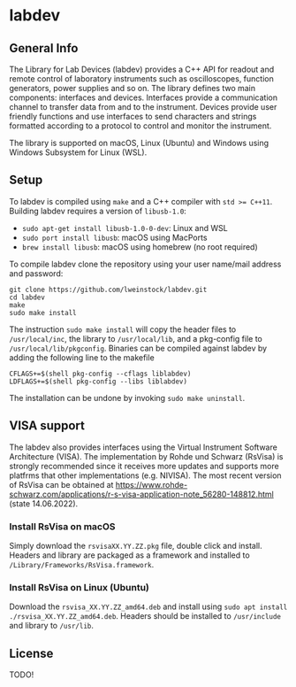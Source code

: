 # labdev

## General Info

The Library for Lab Devices (labdev) provides a C++ API for readout and remote control of laboratory instruments such as oscilloscopes, function generators, power supplies and so on. The library defines two main components: interfaces and devices. Interfaces provide a communication channel to transfer data from and to the instrument. Devices provide user friendly functions and use interfaces to send characters and strings formatted according to a protocol to control and monitor the instrument.

The library is supported on macOS, Linux (Ubuntu) and Windows using Windows Subsystem for Linux (WSL).

## Setup

To labdev is compiled using `make` and a C++ compiler with `std >= C++11`. Building labdev requires a version of `libusb-1.0`:

- `sudo apt-get install libusb-1.0-0-dev`: Linux and WSL
- `sudo port install libusb`: macOS using MacPorts
- `brew install libusb`: macOS using homebrew (no root required)

To compile labdev clone the repository using your user name/mail address and password:
```
git clone https://github.com/lweinstock/labdev.git
cd labdev
make
sudo make install
```

The instruction `sudo make install` will copy the header files to `/usr/local/inc`, the library to `/usr/local/lib`, and a pkg-config file to `/usr/local/lib/pkgconfig`. Binaries can be compiled against labdev by adding the following line to the makefile

```
CFLAGS+=$(shell pkg-config --cflags liblabdev)
LDFLAGS+=$(shell pkg-config --libs liblabdev)
```

The installation can be undone by invoking `sudo make uninstall`.

## VISA support

The labdev also provides interfaces using the Virtual Instrument Software Architecture (VISA). The implementation by Rohde und Schwarz (RsVisa) is strongly recommended since it receives more updates and supports more platfrms that other implementations (e.g. NIVISA). The most recent version of RsVisa can be obtained at https://www.rohde-schwarz.com/applications/r-s-visa-application-note_56280-148812.html (state 14.06.2022).

### Install RsVisa on macOS

Simply download the `rsvisaXX.YY.ZZ.pkg` file, double click and install. Headers and library are packaged as a framework and installed to `/Library/Frameworks/RsVisa.framework`.

### Install RsVisa on Linux (Ubuntu)

Download the `rsvisa_XX.YY.ZZ_amd64.deb` and install using `sudo apt install ./rsvisa_XX.YY.ZZ_amd64.deb`. Headers should be installed to `/usr/include` and library to `/usr/lib`.

## License

TODO!
